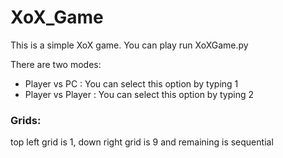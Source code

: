 # XoX_Game
This is a simple XoX game. You can play run XoXGame.py

There are two modes:
- Player vs PC : You can select this option by typing 1
- Player vs Player : You can select this option by typing 2

### Grids:
 top left grid is 1, down right grid is 9 and remaining is sequential
